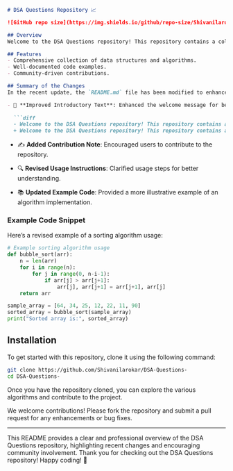 ```markdown
# DSA Questions Repository 📈

![GitHub repo size](https://img.shields.io/github/repo-size/Shivanilarokar/DSA-Questions-) ![GitHub contributors](https://img.shields.io/github/contributors/Shivanilarokar/DSA-Questions-) ![GitHub stars](https://img.shields.io/github/stars/Shivanilarokar/DSA-Questions?style=social)

## Overview
Welcome to the DSA Questions repository! This repository contains a collection of data structures and algorithms designed to enhance your programming skills.

## Features
- Comprehensive collection of data structures and algorithms.
- Well-documented code examples.
- Community-driven contributions.

## Summary of the Changes
In the recent update, the `README.md` file has been modified to enhance clarity and provide better guidance for users. The following changes were made:

- 📝 **Improved Introductory Text**: Enhanced the welcome message for better engagement.
  
  ```diff
  - Welcome to the DSA Questions repository! This repository contains a collection of data structures and algorithms designed to help you master coding interviews and improve your problem-solving skills.
  + Welcome to the DSA Questions repository! This repository contains a collection of data structures and algorithms designed to enhance your programming skills.
  ```

- ✍️ **Added Contribution Note**: Encouraged users to contribute to the repository.

- 🔍 **Revised Usage Instructions**: Clarified usage steps for better understanding.

- 📚 **Updated Example Code**: Provided a more illustrative example of an algorithm implementation.

### Example Code Snippet
Here’s a revised example of a sorting algorithm usage:

```python
# Example sorting algorithm usage
def bubble_sort(arr):
    n = len(arr)
    for i in range(n):
        for j in range(0, n-i-1):
            if arr[j] > arr[j+1]:
                arr[j], arr[j+1] = arr[j+1], arr[j]
    return arr

sample_array = [64, 34, 25, 12, 22, 11, 90]
sorted_array = bubble_sort(sample_array)
print("Sorted array is:", sorted_array)
```

## Installation
To get started with this repository, clone it using the following command:

```bash
git clone https://github.com/Shivanilarokar/DSA-Questions-
cd DSA-Questions-
```

Once you have the repository cloned, you can explore the various algorithms and contribute to the project.

We welcome contributions! Please fork the repository and submit a pull request for any enhancements or bug fixes.

---

This README provides a clear and professional overview of the DSA Questions repository, highlighting recent changes and encouraging community involvement. Thank you for checking out the DSA Questions repository! Happy coding! 🚀
```